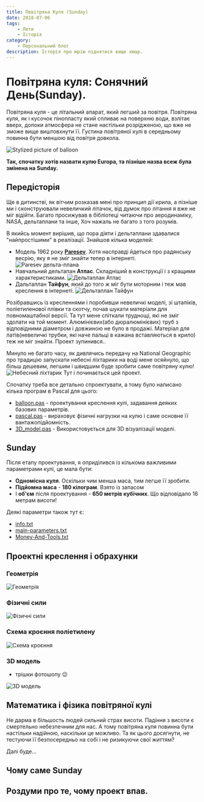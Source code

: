 ```yaml
---
title: Повітряна Куля (Sunday)
date: 2018-07-06
tags: 
    - Лети
    - Історія
category: 
    - Персональний блог
description: Історія про мрію піднятися вище хмар.
---
```


# Повітряна куля: Сонячний День(Sunday).

Повітряна куля - це літальний апарат, який легший за повітря. Повітряна куля, як і кусочок пінопласту який спливає на поверхню води, взлітає вверх, допоки атмосфера не стане настільки розрідженою, що вже не зможе вище виштовхнути її. Густина повітряної кулі в середньому повинна бути меншою від повітря довкола.

![Stylized picture of balloon](images/3d3-photoshop.bmp)

__Так, спочатку хотів назвати кулю Europa, та пізніше назва всеж була змінена на Sunday.__

## Передісторія

Ще в дитинстві, як вітчим розказав мені про принцип дії крила, а пізніше ми і сконструювали невеличкий літачок, від думок про літання я вже не міг відійти. Багато просижував в бібліотеці читаючи про аеродинаміку, NASA, дельтаплани та інше, Хоч нажаль не багато з того розумів. 

В якийсь момент вирішив, що пора діяти і дельтаплани здавалися "найпростішими" в реалізації. Знайшов кілька моделей:
- Модель 1962 року [__Paresev__](https://en.wikipedia.org/wiki/NASA_Paresev). Хотя насправді йдеться про радянську весрію, яку я не зміг знайти тепер в інтернеті. ![Paresev дельта-плана](images/ParesevDeltaPlane.jpg)
- Навчальний дельтапан __Атлас__. Складніший в конструкції і з кращими характеристиками. ![Дельтаплан Атлас](images/DeltaPlaneAtlas.gif)
- Дальтаплан __Тайфун__, який до того ж міг бути моторним і теж мав креслення в інтернеті. ![Дельтаплан Тайфун](images/DeltaPlaneTajfun.jpg)

Розібравшись із кресленнями і поробивши невеличкі моделі, зі штапіків, поліетиленової плівки та скотчу, почав шукати матеріали для повномаштабної версії. Та тут мене спіткали труднощі, які не зміг здолати на той момент. Алюмінієвих(або дюралюмінієвих) труб з відповідними діаметром і довжиною не було в продажі. Матеріал для латів(невеличкі трубки, які наче пальці в кажана вставляються в крило) теж не міг знайти. Проект зупинився..

Минуло не багато часу, як дивлячись передачу на National Geographic про традицію запускати небесні ліхтарики на воді мене осяйнуло, що більш дешевим, легшим і швидшим буде зробити саме повітряну кулю! 
![Небесний ліхтарик](images/НебеснийЛіхтарик.jpg)
Тут і починається цей проект.


Спочатку треба все детально спроектувати, а тому було написано кілька програм в Pascal для цього:

- [balloon.pas](https://github.com/okmechak/Hot-Air-Balloon/blob/master/baloon.pas) - проектування креслення кулі, задавання деяких базових параметрів.
- [pascal.pas](https://github.com/okmechak/Hot-Air-Balloon/blob/master/pascal.pas) - вираховує фізичні нагрузки на кулю і саме основне її вантажопідйомність.
- [3D_model.pas](https://github.com/okmechak/Hot-Air-Balloon/blob/master/3D_Model.pas) - Використовується для 3D візуалізації моделі.

## Sunday

Після етапу проектування, я оприділився із кількома важливими параметрами кулі, це мала бути:

- __Одномісна куля__. Оскільки чим менша маса, тим легше її зробити.
- __Підйомна маса__ - __180 кілограм__. Взято із запасом
- І __об'єм__ після проектування - __650 метрів кубічних__. Що відповідало 16 метрам висоти!

Деякі параметри також тут є:

- [info.txt](https://github.com/okmechak/Hot-Air-Balloon/blob/master/Type-A14-Sunday/info.txt)
- [main-parameters.txt](https://github.com/okmechak/Hot-Air-Balloon/blob/master/main%20parameters.txt)
- [Money-And-Tools.txt](https://github.com/okmechak/Hot-Air-Balloon/blob/master/Type-A14-Sunday/Money-and-Tools.txt)

## Проектні креслення і обрахунки

### Геометрія

![Геометрія](images/12-20-2010-8-21-52-PM.bmp)

### Фізичні сили

![Фізичні сили](images/Phisics.bmp)

### Схема кроєння поліетилену

![Схема кроєння](images/untitled.bmp)

### 3D модель 

+ трішки фотошопу :wink:

![3D модель](images/3d3-photoshop.bmp)

## Математика і фізика повітряної кулі

Не дарма в більшость людей сильний страх висоти. Падіння з висоти є смертельно небезпечним для нас. А тому повітряна куля повинна бути настільки надійною, наскільки це можливо. Та як цього досягнути, не тестуючи її безпосередньо на собі і не ризикуючи свої життям? 

Далі буде...

## Чому саме Sunday

## Роздуми про те, чому проект впав.